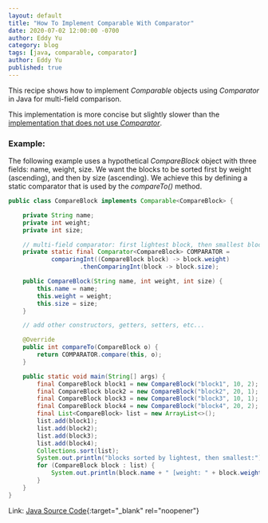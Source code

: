 ```yaml
---
layout: default
title: "How To Implement Comparable With Comparator"
date: 2020-07-02 12:00:00 -0700
author: Eddy Yu
category: blog
tags: [java, comparable, comparator]
author: Eddy Yu
published: true
---
```


This recipe shows how to implement _Comparable_ objects using _Comparator_ in 
Java for multi-field comparison.

This implementation is more concise but slightly slower than the 
[implementation that does not use _Comparator_](/blog/how-to-implement-comparable).

### Example:
The following example uses a hypothetical _CompareBlock_ object with three 
fields: name, weight, size. We want the blocks to be sorted first by weight
(ascending), and then by size (ascending). We achieve this by defining a
static comparator that is used by the _compareTo()_ method.
```java
public class CompareBlock implements Comparable<CompareBlock> {

    private String name;
    private int weight;
    private int size;

    // multi-field comparator: first lightest block, then smallest block
    private static final Comparator<CompareBlock> COMPARATOR =
            comparingInt((CompareBlock block) -> block.weight)
                    .thenComparingInt(block -> block.size);

    public CompareBlock(String name, int weight, int size) {
        this.name = name;
        this.weight = weight;
        this.size = size;
    }

    // add other constructors, getters, setters, etc...

    @Override
    public int compareTo(CompareBlock o) {
        return COMPARATOR.compare(this, o);
    }

    public static void main(String[] args) {
        final CompareBlock block1 = new CompareBlock("block1", 10, 2);
        final CompareBlock block2 = new CompareBlock("block2", 20, 1);
        final CompareBlock block3 = new CompareBlock("block3", 10, 1);
        final CompareBlock block4 = new CompareBlock("block4", 20, 2);
        final List<CompareBlock> list = new ArrayList<>();
        list.add(block1);
        list.add(block2);
        list.add(block3);
        list.add(block4);
        Collections.sort(list);
        System.out.println("blocks sorted by lightest, then smallest:");
        for (CompareBlock block : list) {
            System.out.println(block.name + " [weight: " + block.weight + "][size: " + block.size + "]");
        }
    }
}
```
Link: [Java Source Code](https://github.com/eddycyu/learnbyexample/blob/master/src/main/java/dev/eddycyu/comparison/CompareBlock.java){:target="_blank" rel="noopener"}
